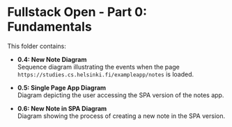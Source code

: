 # Fullstack Open - Part 0: Fundamentals

This folder contains:

- **0.4: New Note Diagram**  
  Sequence diagram illustrating the events when the page `https://studies.cs.helsinki.fi/exampleapp/notes` is loaded.

- **0.5: Single Page App Diagram**  
  Diagram depicting the user accessing the SPA version of the notes app.

- **0.6: New Note in SPA Diagram**  
  Diagram showing the process of creating a new note in the SPA version.


